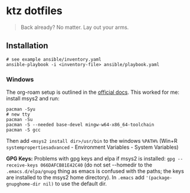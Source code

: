 # ktz dotfiles #

> Back already? No matter.
> Lay out your arms.


## Installation ##

```console
# see example ansible/inventory.yaml
ansible-playbook -i <inventory-file> ansible/playbook.yaml
```


### Windows

The org-roam setup is outlined in the [official
docs](https://www.orgroam.com/manual.html#C-Compiler). This worked for
me: install msys2 and run:

``` shell
pacman -Syu
# new tty
pacman -Su
pacman -S --needed base-devel mingw-w64-x86_64-toolchain
pacman -S gcc
```

Then add `<msys2 install dir>/usr/bin` to the windows `%PATH%` (Win+R
`systempropertiesadvanced` - Environment Variables - System Variables)


**GPG Keys:** Problems with gpg keys and elpa if msys2 is installed: `gpg
--receive-keys 066DAFCB81E42C40` (do not set --homedir to the
`.emacs.d/elpa/gnupg` thing as emacs is confused with the paths; the
keys are installed to the msys2 home directory). In `.emacs` add
`'(package-gnupghome-dir nil)` to use the default dir.

